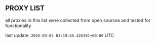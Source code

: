 ## PROXY LIST

all proxies in this list were collected from open sources and tested for functionality

last update: `2025-03-04 03:19:45.425391+00:00` UTC